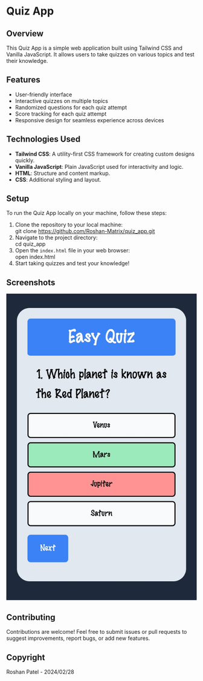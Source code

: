 # Quiz App

## Overview
This Quiz App is a simple web application built using Tailwind CSS and Vanilla JavaScript. It allows users to take quizzes on various topics and test their knowledge.

## Features
- User-friendly interface
- Interactive quizzes on multiple topics
- Randomized questions for each quiz attempt
- Score tracking for each quiz attempt
- Responsive design for seamless experience across devices

## Technologies Used
- **Tailwind CSS**: A utility-first CSS framework for creating custom designs quickly.
- **Vanilla JavaScript**: Plain JavaScript used for interactivity and logic.
- **HTML**: Structure and content markup.
- **CSS**: Additional styling and layout.

## Setup
To run the Quiz App locally on your machine, follow these steps:
1. Clone the repository to your local machine: <br>
  git clone https://github.com/Roshan-Matrix/quiz_app.git
2. Navigate to the project directory: <br>
  cd quiz_app <br>
3. Open the `index.html` file in your web browser: <br>
  open index.html <br>
4. Start taking quizzes and test your knowledge!

## Screenshots
![Quiz App Screenshot](assets/screenshots/screenshot.png)

## Contributing
Contributions are welcome! Feel free to submit issues or pull requests to suggest improvements, report bugs, or add new features.

## Copyright 
 Roshan Patel - 2024/02/28


